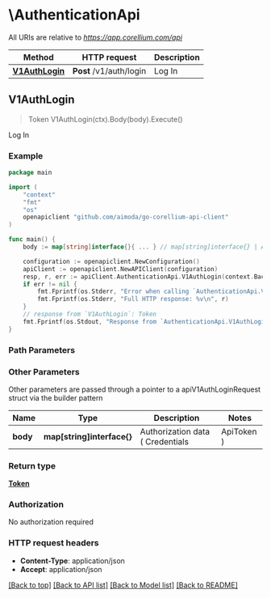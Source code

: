 # \AuthenticationApi

All URIs are relative to *https://app.corellium.com/api*

Method | HTTP request | Description
------------- | ------------- | -------------
[**V1AuthLogin**](AuthenticationApi.md#V1AuthLogin) | **Post** /v1/auth/login | Log In



## V1AuthLogin

> Token V1AuthLogin(ctx).Body(body).Execute()

Log In

### Example

```go
package main

import (
    "context"
    "fmt"
    "os"
    openapiclient "github.com/aimoda/go-corellium-api-client"
)

func main() {
    body := map[string]interface{}{ ... } // map[string]interface{} | Authorization data ( Credentials|ApiToken )

    configuration := openapiclient.NewConfiguration()
    apiClient := openapiclient.NewAPIClient(configuration)
    resp, r, err := apiClient.AuthenticationApi.V1AuthLogin(context.Background()).Body(body).Execute()
    if err != nil {
        fmt.Fprintf(os.Stderr, "Error when calling `AuthenticationApi.V1AuthLogin``: %v\n", err)
        fmt.Fprintf(os.Stderr, "Full HTTP response: %v\n", r)
    }
    // response from `V1AuthLogin`: Token
    fmt.Fprintf(os.Stdout, "Response from `AuthenticationApi.V1AuthLogin`: %v\n", resp)
}
```

### Path Parameters



### Other Parameters

Other parameters are passed through a pointer to a apiV1AuthLoginRequest struct via the builder pattern


Name | Type | Description  | Notes
------------- | ------------- | ------------- | -------------
 **body** | **map[string]interface{}** | Authorization data ( Credentials|ApiToken ) | 

### Return type

[**Token**](Token.md)

### Authorization

No authorization required

### HTTP request headers

- **Content-Type**: application/json
- **Accept**: application/json

[[Back to top]](#) [[Back to API list]](../README.md#documentation-for-api-endpoints)
[[Back to Model list]](../README.md#documentation-for-models)
[[Back to README]](../README.md)

